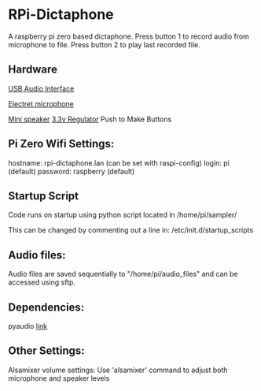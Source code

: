 # RPi-Dictaphone

A raspberry pi zero based dictaphone. Press button 1 to record audio from microphone to file. Press button 2 to play last recorded file.

## Hardware

[USB Audio Interface](https://thepihut.com/collections/raspberry-pi-usb-accessories/products/usb-audio-adapter)


[Electret microphone](http://uk.farnell.com/adafruit/1063/for-use-with-mcu-sensor-evaluation/dp/2419156)

[Mini speaker](https://www.ebay.co.uk/itm/Portable-Mini-Outdoor-Speaker-MP3-Music-Player-with-Wired-Headphone-USB-Charging/173243587344?hash=item28561f5b10:m:mgvwdJbQIyCGyQSL1laNYPw)
[3.3v Regulator](https://www.ebay.co.uk/itm/AMS1117-3-3V-800mA-AMS-1117-Voltage-Regulator-Module-LM1117-Arduino-PIC-UK-B101/162150926391?hash=item25c0f2c837:g:pegAAOSwZVlXmdbi)
Push to Make Buttons



## Pi Zero Wifi Settings:

hostname: rpi-dictaphone.lan   (can be set with raspi-config)
login: pi                      (default)
password: raspberry            (default)

## Startup Script

Code runs on startup using python script located in
/home/pi/sampler/

This can be changed by commenting out a line in:
/etc/init.d/startup_scripts

## Audio files:

Audio files are saved sequentially to "/home/pi/audio_files" and can be accessed using sftp.

## Dependencies:

pyaudio   [link](https://gist.github.com/brecke/9833cd6b1ae4077c4b5c)

## Other Settings:

Alsamixer volume settings:
Use 'alsamixer' command to adjust both microphone and speaker levels
